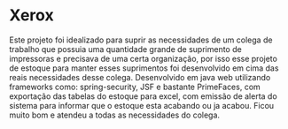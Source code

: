 Xerox
=====
Este projeto foi idealizado para suprir as necessidades de um colega de trabalho que possuia uma quantidade grande de
suprimento de impressoras e precisava de uma certa organização, por isso esse projeto de estoque para manter esses 
suprimentos foi desenvolvido em cima das reais necessidades desse colega. Desenvolvido em java web utilizando 
frameworks  como: spring-security, JSF e bastante PrimeFaces, com exportação das tabelas do estoque para excel, com 
emissão de alerta do sistema para informar que o estoque esta acabando ou ja acabou. 
Ficou muito bom e  atendeu a todas as necessidades do colega.
